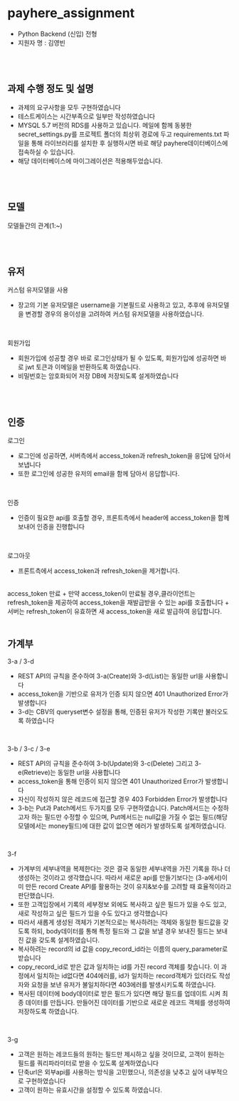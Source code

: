 # payhere_assignment
+ Python Backend (신입) 전형
+ 지원자 명 : 김영빈

<br/>
<br/>

## 과제 수행 정도 및 설명
+ 과제의 요구사항을 모두 구현하였습니다
+ 테스트케이스는 시간부족으로 일부만 작성하였습니다
+ MYSQL 5.7 버전의 RDS를 사용하고 있습니다. 메일에 함께 동봉한 secret_settings.py를 프로젝트 폴더의 최상위 경로에 두고 requirements.txt 파일을 통해 라이브러리를 설치한 후 실행하시면 바로 해당 payhere데이터베이스에 접속하실 수 있습니다.
+ 해당 데이터베이스에 마이그레이션은 적용해두었습니다.


<br/>
<br/>


## 모델
모델들간의 관계(1:~)



<br/>
<br/>

## 유저 
커스텀 유저모델을 사용 
+ 장고의 기본 유저모델은 username을 기본필드로 사용하고 있고, 추후에 유저모델을 변경할 경우의 용이성을 고려하여  커스텀 유저모델을 사용하였습니다.

<br/>

회원가입
+ 회원가입에 성공할 경우 바로 로그인상태가 될 수 있도록, 회원가입에 성공하면 바로 jwt 토큰과 이메일을 반환하도록 하였습니다.
+ 비밀번호는 암호화되어 저장 DB에 저장되도록 설게하였습니다

<br/>
<br/>

## 인증

로그인
+ 로그인에 성공하면, 서버측에서 access_token과 refresh_token을 응답에 담아서 보냅니다
+ 또한 로그인에 성공한 유저의 email을 함께 담아서 응답합니다. 

<br/>

인증
+ 인증이 필요한 api를 호출할 경우, 프론트측에서 header에 access_token을 함께 보내어 인증을 진행합니다

<br/>

로그아웃
+ 프론트측에서 access_token과 refresh_token을 제거합니다.

<br/>
access_token 만료
+ 만약 access_token이 만료될 경우,클라이언트는 refresh_token을 제공하여 access_token을 재발급받을 수 있는 api를 호출합니다
+ 서버는 refresh_token이 유효하면 새 access_token을 새로 발급하여 응답합니다.


<br/>
<br/>

## 가계부
3-a / 3-d
+ REST API의 규칙을 준수하여 3-a(Create)와 3-d(List)는 동일한 url을 사용합니다
+ access_token을 기반으로 유저가 인증 되지 않으면 401 Unauthorized Error가 발생합니다
+ 3-d는 CBV의 queryset변수 설정을 통해, 인증된 유저가 작성한 기록만 불러오도록 하였습니다

<br/>

3-b / 3-c / 3-e
+ REST API의 규칙을 준수하여 3-b(Update)와 3-c(Delete) 그리고 3-e(Retrieve)는 동일한 url을 사용합니다
+ access_token을 통해 인증이 되지 않으면 401 Unauthorized Error가 발생합니다
+ 자신이 작성하지 않은 레코드에 접근할 경우 403 Forbidden Error가 발생합니다
+ 3-b는 Put과 Patch메서드 두가지를 모두 구현하였습니다. Patch메서드는 수정하고자 하는 필드만 수정할 수 있으며, Put메서드는 null값을 가질 수 없는 필드(해당 모델에서는 money필드)에 대한 값이 없으면 에러가 발생하도록 설계하였습니다.


<br/>

3-f
+ 가계부의 세부내역을 복제한다는 것은 결국 동일한 세부내역을 가진 기록을 하나 더 생성하는 것이라고 생각했습니다. 따라서 새로운 api를 만들기보다는 (3-a에서)이미 만든 record Create API를 활용하는 것이 유지&보수를 고려할 때 효율적이라고 판단했습니다.
+ 또한 고객입장에서 기록의 세부정보 외에도 복사하고 싶은 필드가 있을 수도 있고, 새로 작성하고 싶은 필드가 있을 수도 있다고 생각했습니다
+ 따라서 새롭게 생성된 객체가 기본적으로는 복사하려는 객체와 동일한 필드값을 갖도록 하되, body데이터를 통해 특정 필드와 그 값을 보낼 경우 보내진 필드는 보내진 값을 갖도록 설계하였습니다.
+ 복사하려는 record의 id 값을 copy_record_id라는 이름의 query_parameter로 받습니다
+ copy_record_id로 받은 값과 일치하는 id를 가진 record 객체를 찾습니다. 이 과정에서 일치하는 id없다면 404에러를, id가 일치하는 record객체가 있더라도 작성자와 요청을 보낸 유저가 불일치하다면 403에러를 발생시키도록 하였습니다.
+ 복사된 데이터에 body데이터로 받은 필드가 있다면 해당 필드를 업데이트 시켜 최종 데이터를 만듭니다. 만들어진 데이터를 기반으로 새로운 레코드 객체를 생성하여 저장하도록 하였습니다.

<br/>

3-g
+ 고객은 원하는 레코드들의 원하는 필드만 제시하고 싶을 것이므로, 고객이 원하는 필드를 쿼리파라미터로 받을 수 있도록 설계하였습니다
+ 단축url은 외부api를 사용하는 방식을 고민했으나, 의존성을 낮추고 싶어 내부적으로 구현하였습니다
+ 고객이 원하는 유효시간을 설정할 수 있도록 하였습니다.
